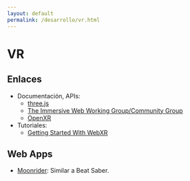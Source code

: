 ```yaml
---
layout: default
permalink: /desarrollo/vr.html
---
```


# VR

## Enlaces

* Documentación, APIs:
    * [three.js](https://threejs.org)
    * [The Immersive Web Working Group/Community Group](https://immersive-web.github.io/)
    * [OpenXR](https://www.khronos.org/openxr/)
* Tutoriales:
    * [Getting Started With WebXR](https://halfbaked.city/tutorials/getting-started-with-webxr-part-1)

## Web Apps

* [Moonrider](https://moonrider.xyz/): Similar a Beat Saber.
